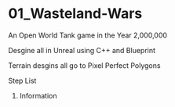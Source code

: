 # 01_Wasteland-Wars
An Open World Tank game in the Year 2,000,000

Desgine all in Unreal using C++ and Blueprint

Terrain desgins all go to Pixel Perfect Polygons

Step List
1. Information

